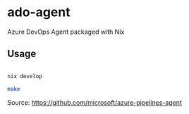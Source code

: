 # ado-agent
Azure DevOps Agent packaged with Nix

## Usage

```bash

nix develop

make

```

Source: https://github.com/microsoft/azure-pipelines-agent
